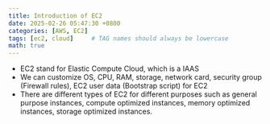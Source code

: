 ```yaml
---
title: Introduction of EC2
date: 2025-02-26 05:47:30 +0800
categories: [AWS, EC2] 
tags: [ec2, cloud]     # TAG names should always be lowercase 
math: true
---
```



- EC2 stand for Elastic Compute Cloud, which is a IAAS
- We can customize OS, CPU, RAM, storage, network card, security group (Firewall rules), EC2 user data (Bootstrap script) for EC2
- There are different types of EC2 for different purposes such as general purpose instances, compute optimized instances, memory optimized instances, storage optimized instances.





